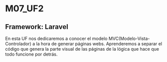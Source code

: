 # M07_UF2
## **Framework**: Laravel

En esta UF nos dedicaremos a conocer el modelo MVC(Modelo-Vista-Controlador) a la hora de generar páginas webs. Aprenderemos a separar el código que genera la parte visual de las páginas de la lógica que hace que todo funcione por detrás.


